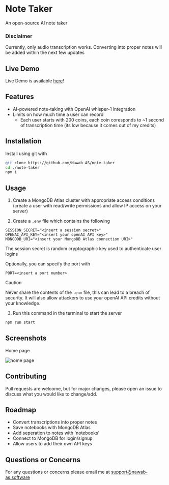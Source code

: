 # Note Taker
An open-source AI note taker 

### Disclaimer
Currently, only audio transcription works.
Converting into proper notes will be added within the next few updates


## Live Demo
Live Demo is available [here](https://note-taker-week-5-602158df7ec9.herokuapp.com/)!

## Features
- AI-powered note-taking with OpenAI whisper-1 integration
- Limits on how much time a user can record
    - Each user starts with 200 coins, each coin coresponds to ~1 second of transcription time (its low because it comes out of my credits)


## Installation
Install using git with
```bash
git clone https://github.com/Nawab-AS/note-taker
cd ./note-taker
npm i
```


## Usage
1. Create a MongoDB Atlas cluster with appropriate access conditions (create a user with read/write permissions and allow IP access on your server)

2. Create a `.env` file which contains the following
```
SESSION_SECRET="<insert a session secret>"
OPENAI_API_KEY="<insert your openAI API key>"
MONGODB_URI="<insert your MongoDB Atlas connection URI>"
```

The session secret is random cryptographic key used to authenticate user logins

Optionally, you can specify the port with
```
PORT=<insert a port number>
```

> [!CAUTION]
> 
> Never share the contents of the `.env` file, this can lead to a breach of security.
It will also allow attackers to use your openAI API credits without your knowledge.


3. Run this command in the terminal to start the server
```bash
npm run start
```


## Screenshots

Home page

![home page](https://hc-cdn.hel1.your-objectstorage.com/s/v3/8858e68eefe271eb1153c6056f7a3b8b8df1e356_screen_shot_2025-10-06_at_11.18.46_pm.png)


## Contributing
Pull requests are welcome, but for major changes, please open an issue to discuss what you would like to change/add.


## Roadmap
- Convert transcriptions into proper notes
- Save notebooks with MongoDB Atlas
- Add seperation to notes with 'notebooks'
- Connect to MongoDB for login/signup
- Allow users to add their own API keys


## Questions or Concerns
For any questions or concerns please email me at support@nawab-as.software